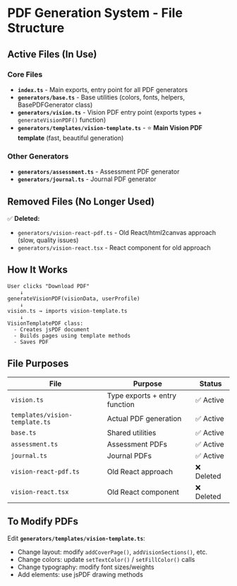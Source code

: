 # PDF Generation System - File Structure

## Active Files (In Use)

### Core Files
- **`index.ts`** - Main exports, entry point for all PDF generators
- **`generators/base.ts`** - Base utilities (colors, fonts, helpers, BasePDFGenerator class)
- **`generators/vision.ts`** - Vision PDF entry point (exports types + `generateVisionPDF()` function)
- **`generators/templates/vision-template.ts`** - ⭐ **Main Vision PDF template** (fast, beautiful generation)

### Other Generators
- **`generators/assessment.ts`** - Assessment PDF generator
- **`generators/journal.ts`** - Journal PDF generator

## Removed Files (No Longer Used)

✅ **Deleted:**
- `generators/vision-react-pdf.ts` - Old React/html2canvas approach (slow, quality issues)
- `generators/vision-react.tsx` - React component for old approach

## How It Works

```
User clicks "Download PDF"
    ↓
generateVisionPDF(visionData, userProfile)
    ↓
vision.ts → imports vision-template.ts
    ↓
VisionTemplatePDF class:
  - Creates jsPDF document
  - Builds pages using template methods
  - Saves PDF
```

## File Purposes

| File | Purpose | Status |
|------|---------|--------|
| `vision.ts` | Type exports + entry function | ✅ Active |
| `templates/vision-template.ts` | Actual PDF generation | ✅ Active |
| `base.ts` | Shared utilities | ✅ Active |
| `assessment.ts` | Assessment PDFs | ✅ Active |
| `journal.ts` | Journal PDFs | ✅ Active |
| `vision-react-pdf.ts` | Old React approach | ❌ Deleted |
| `vision-react.tsx` | Old React component | ❌ Deleted |

## To Modify PDFs

Edit **`generators/templates/vision-template.ts`**:
- Change layout: modify `addCoverPage()`, `addVisionSections()`, etc.
- Change colors: update `setTextColor()` / `setFillColor()` calls
- Change typography: modify font sizes/weights
- Add elements: use jsPDF drawing methods


